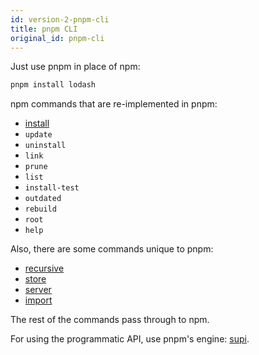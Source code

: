 ```yaml
---
id: version-2-pnpm-cli
title: pnpm CLI
original_id: pnpm-cli
---
```


Just use pnpm in place of npm:

```sh
pnpm install lodash
```

npm commands that are re-implemented in pnpm:

* [install](pnpm-install)
* `update`
* `uninstall`
* `link`
* `prune`
* `list`
* `install-test`
* `outdated`
* `rebuild`
* `root`
* `help`

Also, there are some commands unique to pnpm:

* [recursive](pnpm-recursive)
* [store](pnpm-store)
* [server](pnpm-server)
* [import](pnpm-import)

The rest of the commands pass through to npm.

For using the programmatic API, use pnpm's engine: [supi](https://github.com/pnpm/pnpm/tree/master/packages/supi).
